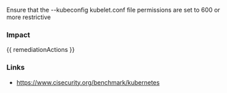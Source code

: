 
Ensure that the --kubeconfig kubelet.conf file permissions are set to 600 or more restrictive

### Impact
<!-- Add Impact here -->

<!-- DO NOT CHANGE -->
{{ remediationActions }}

### Links
- https://www.cisecurity.org/benchmark/kubernetes


